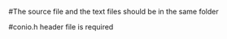 
#The source file and the text files should be in the same folder

#conio.h header file is required
